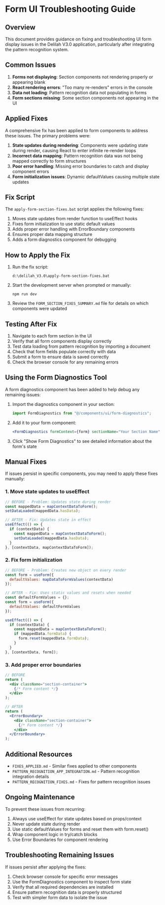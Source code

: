 # Form UI Troubleshooting Guide

## Overview

This document provides guidance on fixing and troubleshooting UI form display issues in the Delilah V3.0 application, particularly after integrating the pattern recognition system.

## Common Issues

1. **Forms not displaying**: Section components not rendering properly or appearing blank
2. **React rendering errors**: "Too many re-renders" errors in the console
3. **Data not loading**: Pattern recognition data not populating in forms
4. **Form sections missing**: Some section components not appearing in the UI

## Applied Fixes

A comprehensive fix has been applied to form components to address these issues. The primary problems were:

1. **State updates during rendering**: Components were updating state during render, causing React to enter infinite re-render loops
2. **Incorrect data mapping**: Pattern recognition data was not being mapped correctly to form structures
3. **Poor error handling**: Missing error boundaries to catch and display component errors
4. **Form initialization issues**: Dynamic defaultValues causing multiple state updates

## Fix Script

The `apply-form-section-fixes.bat` script applies the following fixes:

1. Moves state updates from render function to useEffect hooks
2. Fixes form initialization to use static default values
3. Adds proper error handling with ErrorBoundary components
4. Ensures proper data mapping structure
5. Adds a form diagnostics component for debugging

## How to Apply the Fix

1. Run the fix script:
   ```
   d:\delilah_V3.0\apply-form-section-fixes.bat
   ```

2. Start the development server when prompted or manually:
   ```
   npm run dev
   ```

3. Review the `FORM_SECTION_FIXES_SUMMARY.md` file for details on which components were updated

## Testing After Fix

1. Navigate to each form section in the UI
2. Verify that all form components display correctly
3. Test data loading from pattern recognition by importing a document
4. Check that form fields populate correctly with data
5. Submit a form to ensure data is saved correctly
6. Check the browser console for any remaining errors

## Using the Form Diagnostics Tool

A form diagnostics component has been added to help debug any remaining issues:

1. Import the diagnostics component in your section:
   ```jsx
   import FormDiagnostics from "@/components/ui/form-diagnostics";
   ```

2. Add it to your form component:
   ```jsx
   <FormDiagnostics formContext={form} sectionName="Your Section Name" />
   ```

3. Click "Show Form Diagnostics" to see detailed information about the form's state

## Manual Fixes

If issues persist in specific components, you may need to apply these fixes manually:

### 1. Move state updates to useEffect

```jsx
// BEFORE - Problem: Updates state during render
const mappedData = mapContextDataToForm();
setDataLoaded(mappedData.hasData);

// AFTER - Fix: Updates state in effect
useEffect(() => {
  if (contextData) {
    const mappedData = mapContextDataToForm();
    setDataLoaded(mappedData.hasData);
  }
}, [contextData, mapContextDataToForm]);
```

### 2. Fix form initialization

```jsx
// BEFORE - Problem: Creates new object on every render
const form = useForm({
  defaultValues: mapDataToFormValues(contextData)
});

// AFTER - Fix: Uses static values and resets when needed
const defaultFormValues = {};
const form = useForm({
  defaultValues: defaultFormValues
});

useEffect(() => {
  if (contextData) {
    const mappedData = mapContextDataToForm();
    if (mappedData.formData) {
      form.reset(mappedData.formData);
    }
  }
}, [contextData, form]);
```

### 3. Add proper error boundaries

```jsx
// BEFORE
return (
  <div className="section-container">
    {/* Form content */}
  </div>
);

// AFTER
return (
  <ErrorBoundary>
    <div className="section-container">
      {/* Form content */}
    </div>
  </ErrorBoundary>
);
```

## Additional Resources

- `FIXES_APPLIED.md` - Similar fixes applied to other components
- `PATTERN_RECOGNITION_APP_INTEGRATION.md` - Pattern recognition integration details
- `PATTERN_RECOGNITION_FIXES.md` - Fixes for pattern recognition issues

## Ongoing Maintenance

To prevent these issues from recurring:

1. Always use useEffect for state updates based on props/context
2. Never update state during render
3. Use static defaultValues for forms and reset them with form.reset()
4. Wrap component logic in try/catch blocks
5. Use Error Boundaries for component rendering

## Troubleshooting Remaining Issues

If issues persist after applying the fixes:

1. Check browser console for specific error messages
2. Use the FormDiagnostics component to inspect form state
3. Verify that all required dependencies are installed
4. Ensure pattern recognition data is properly structured
5. Test with simpler form data to isolate the issue
